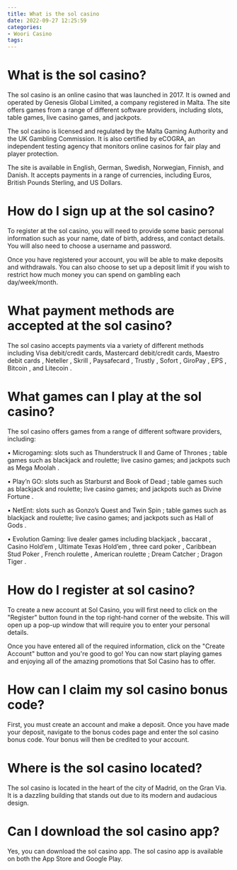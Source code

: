 ```yaml
---
title: What is the sol casino
date: 2022-09-27 12:25:59
categories:
- Woori Casino
tags:
---
```



#  What is the sol casino?

The sol casino is an online casino that was launched in 2017. It is owned and operated by Genesis Global Limited, a company registered in Malta. The site offers games from a range of different software providers, including slots, table games, live casino games, and jackpots.

The sol casino is licensed and regulated by the Malta Gaming Authority and the UK Gambling Commission. It is also certified by eCOGRA, an independent testing agency that monitors online casinos for fair play and player protection.

The site is available in English, German, Swedish, Norwegian, Finnish, and Danish. It accepts payments in a range of currencies, including Euros, British Pounds Sterling, and US Dollars.

# How do I sign up at the sol casino?

To register at the sol casino, you will need to provide some basic personal information such as your name, date of birth, address, and contact details. You will also need to choose a username and password.

Once you have registered your account, you will be able to make deposits and withdrawals. You can also choose to set up a deposit limit if you wish to restrict how much money you can spend on gambling each day/week/month.

# What payment methods are accepted at the sol casino?

The sol casino accepts payments via a variety of different methods including Visa debit/credit cards, Mastercard debit/credit cards, Maestro debit cards , Neteller , Skrill , Paysafecard , Trustly , Sofort , GiroPay , EPS , Bitcoin , and Litecoin .



# What games can I play at the sol casino?

The sol casino offers games from a range of different software providers, including:

   • Microgaming: slots such as Thunderstruck II and Game of Thrones ; table games such as blackjack and roulette; live casino games; and jackpots such as Mega Moolah . 

   • Play’n GO: slots such as Starburst and Book of Dead ; table games such as blackjack and roulette; live casino games; and jackpots such as Divine Fortune . 

   • NetEnt: slots such as Gonzo’s Quest and Twin Spin ; table games such as blackjack and roulette; live casino games; and jackpots such as Hall of Gods . 

   • Evolution Gaming: live dealer games including blackjack , baccarat , Casino Hold’em , Ultimate Texas Hold’em , three card poker , Caribbean Stud Poker , French roulette , American roulette ; Dream Catcher ; Dragon Tiger .

#  How do I register at sol casino?

To create a new account at Sol Casino, you will first need to click on the "Register" button found in the top right-hand corner of the website. This will open up a pop-up window that will require you to enter your personal details.

Once you have entered all of the required information, click on the "Create Account" button and you're good to go! You can now start playing games and enjoying all of the amazing promotions that Sol Casino has to offer.

#  How can I claim my sol casino bonus code?

First, you must create an account and make a deposit. Once you have made your deposit, navigate to the bonus codes page and enter the sol casino bonus code. Your bonus will then be credited to your account.

#  Where is the sol casino located?

The sol casino is located in the heart of the city of Madrid, on the Gran Via. It is a dazzling building that stands out due to its modern and audacious design.

#  Can I download the sol casino app?

Yes, you can download the sol casino app. The sol casino app is available on both the App Store and Google Play.